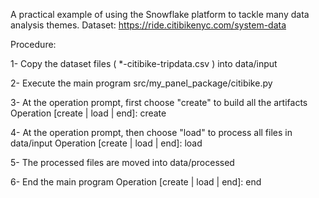 A practical example of using the Snowflake platform to tackle many data analysis themes.
Dataset:  https://ride.citibikenyc.com/system-data

Procedure:

1- Copy the dataset files ( *-citibike-tripdata.csv ) into data/input

2- Execute the main program
src/my_panel_package/citibike.py

3- At the operation prompt, first choose "create" to build all the artifacts
Operation [create | load | end]: create

4- At the operation prompt, then choose "load" to process all files in data/input
Operation [create | load | end]: load

5- The processed files are moved into data/processed

6- End the main program
Operation [create | load | end]: end
